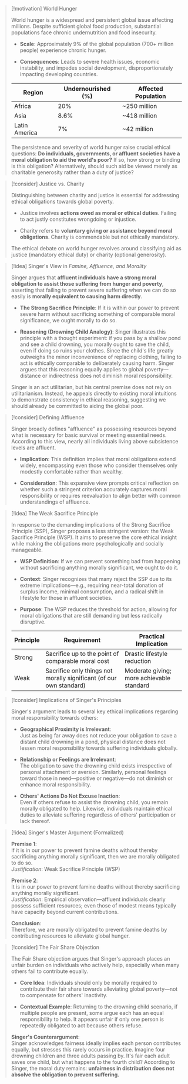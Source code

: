> [!motivation] World Hunger
> 
> World hunger is a widespread and persistent global issue affecting millions. Despite sufficient global food production, substantial populations face chronic undernutrition and food insecurity.
> 
> - **Scale**: Approximately 9% of the global population (700+ million people) experience chronic hunger.
>     
> - **Consequences**: Leads to severe health issues, economic instability, and impedes social development, disproportionately impacting developing countries.
>     
> 
> |Region|Undernourished (%)|Affected Population|
> |---|---|---|
> |Africa|20%|~250 million|
> |Asia|8.6%|~418 million|
> |Latin America|7%|~42 million|
> 
> The persistence and severity of world hunger raise crucial ethical questions: **Do individuals, governments, or affluent societies have a moral obligation to aid the world's poor?** If so, how strong or binding is this obligation? Alternatively, should such aid be viewed merely as charitable generosity rather than a duty of justice?

> [!consider] Justice vs. Charity
> 
> Distinguishing between charity and justice is essential for addressing ethical obligations towards global poverty.
> 
> - Justice involves **actions owed as moral or ethical duties**. Failing to act justly constitutes wrongdoing or injustice.
>     
> - Charity refers to **voluntary giving or assistance beyond moral obligations**. Charity is commendable but not ethically mandatory.
>     
> 
> The ethical debate on world hunger revolves around classifying aid as justice (mandatory ethical duty) or charity (optional generosity).

> [!idea] Singer's View in _Famine, Affluence, and Morality_
> 
> Singer argues that **affluent individuals have a strong moral obligation to assist those suffering from hunger and poverty**, asserting that failing to prevent severe suffering when we can do so easily is **morally equivalent to causing harm directly**.
> 
> - **The Strong Sacrifice Principle**: If it is within our power to prevent severe harm without sacrificing something of comparable moral significance, we ought morally to do so.
>     
> - **Reasoning (Drowning Child Analogy)**: Singer illustrates this principle with a thought experiment: if you pass by a shallow pond and see a child drowning, you morally ought to save the child, even if doing so ruins your clothes. Since the child's life greatly outweighs the minor inconvenience of replacing clothing, failing to act is ethically comparable to deliberately causing harm. Singer argues that this reasoning equally applies to global poverty—distance or indirectness does not diminish moral responsibility.
>     
> 
> Singer is an act utilitarian, but his central premise does not rely on utilitarianism. Instead, he appeals directly to existing moral intuitions to demonstrate consistency in ethical reasoning, suggesting we should already be committed to aiding the global poor.

> [!consider] Defining Affluence
> 
> Singer broadly defines "affluence" as possessing resources beyond what is necessary for basic survival or meeting essential needs. According to this view, nearly all individuals living above subsistence levels are affluent.
> 
> - **Implication**: This definition implies that moral obligations extend widely, encompassing even those who consider themselves only modestly comfortable rather than wealthy.
>     
> - **Consideration**: This expansive view prompts critical reflection on whether such a stringent criterion accurately captures moral responsibility or requires reevaluation to align better with common understandings of affluence.
>

> [!idea] The Weak Sacrifice Principle
> 
> In response to the demanding implications of the Strong Sacrifice Principle (SSP), Singer proposes a less stringent version: the Weak Sacrifice Principle (WSP). It aims to preserve the core ethical insight while making the obligations more psychologically and socially manageable.
> 
> - **WSP Definition**: If we can prevent something bad from happening without sacrificing anything morally significant, we ought to do it.
>     
> - **Context**: Singer recognizes that many reject the SSP due to its extreme implications—e.g., requiring near-total donation of surplus income, minimal consumption, and a radical shift in lifestyle for those in affluent societies.
>     
> - **Purpose**: The WSP reduces the threshold for action, allowing for moral obligations that are still demanding but less radically disruptive.
>     
> 
> |Principle|Requirement|Practical Implication|
> |---|---|---|
> |Strong|Sacrifice up to the point of comparable moral cost|Drastic lifestyle reduction|
> |Weak|Sacrifice only things not morally significant (of our own standard) |Moderate giving; more achievable standard|

> [!consider] Implications of Singer's Principles
> 
> Singer's argument leads to several key ethical implications regarding moral responsibility towards others:
> 
> - **Geographical Proximity is Irrelevant**:  
>     Just as being far away does not reduce your obligation to save a distant child drowning in a pond, physical distance does not lessen moral responsibility towards suffering individuals globally.
>     
> - **Relationship or Feelings are Irrelevant**:  
>     The obligation to save the drowning child exists irrespective of personal attachment or aversion. Similarly, personal feelings toward those in need—positive or negative—do not diminish or enhance moral responsibility.
>     
> - **Others' Actions Do Not Excuse Inaction**:  
>     Even if others refuse to assist the drowning child, you remain morally obligated to help. Likewise, individuals maintain ethical duties to alleviate suffering regardless of others' participation or lack thereof.

> [!idea] Singer's Master Argument (Formalized)
> 
> **Premise 1**:  
> If it is in our power to prevent famine deaths without thereby sacrificing anything morally significant, then we are morally obligated to do so.  
> _Justification_: Weak Sacrifice Principle (WSP)
> 
> **Premise 2**:  
> It is in our power to prevent famine deaths without thereby sacrificing anything morally significant.  
> _Justification_: Empirical observation—affluent individuals clearly possess sufficient resources; even those of modest means typically have capacity beyond current contributions.
> 
> **Conclusion**:  
> Therefore, we are morally obligated to prevent famine deaths by contributing resources to alleviate global hunger.

> [!consider] The Fair Share Objection
> 
> The Fair Share objection argues that Singer's approach places an unfair burden on individuals who actively help, especially when many others fail to contribute equally.
> 
> - **Core Idea**: Individuals should only be morally required to contribute their fair share towards alleviating global poverty—not to compensate for others' inactivity.
>     
> - **Contextual Example**: Returning to the drowning child scenario, if multiple people are present, some argue each has an equal responsibility to help. It appears unfair if only one person is repeatedly obligated to act because others refuse.
>     
> 
> **Singer's Counterargument**:  
> Singer acknowledges fairness ideally implies each person contributes equally, but stresses this rarely occurs in practice. Imagine four drowning children and three adults passing by. It's fair each adult saves one child, but what happens to the fourth child? According to Singer, the moral duty remains: **unfairness in distribution does not absolve the obligation to prevent suffering.**



